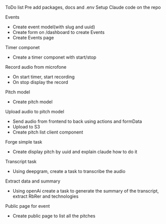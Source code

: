 ToDo list
Pre add packages, docs and .env
Setup Claude code on the repo

Events
- Create event model(with slug and uuid)
- Create form on /dashboard to create Events
- Create Events page

Timer componet
- Create a timer componet with start/stop

Record audio from microfone
- On start timer, start recording
- On stop display the record

Pitch model
- Create pitch model

Upload audio to pitch model
- Send audio from frontend to back using actions and formData
- Upload to S3
- Create pitch list client component

Forge simple task
- Create display pitch by uuid and explain claude how to do it

Transcript task
- Using deepgram, create a task to transcribe the audio

Extract data and summary
- Using openAi create a task to generate the summary of the transcript, extract RbRer and technologies

Public page for event
- Create public page to list all the pitches

